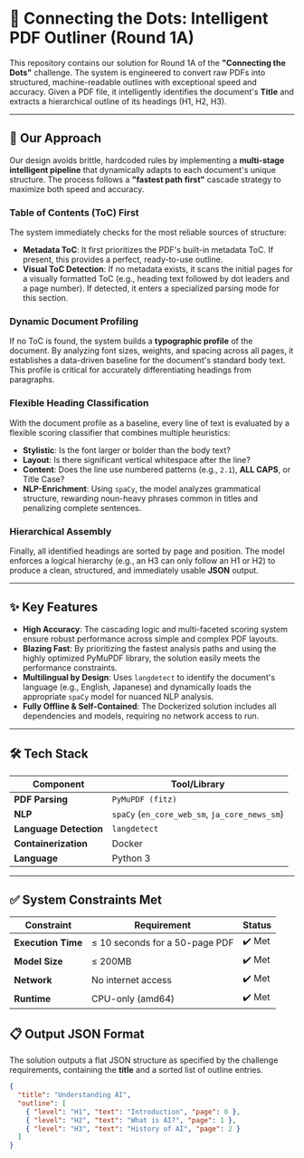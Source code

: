 # 🧠 Connecting the Dots: Intelligent PDF Outliner (Round 1A)

This repository contains our solution for Round 1A of the **"Connecting the Dots"** challenge. The system is engineered to convert raw PDFs into structured, machine-readable outlines with exceptional speed and accuracy. Given a PDF file, it intelligently identifies the document's **Title** and extracts a hierarchical outline of its headings (H1, H2, H3).

---

## 🚀 Our Approach

Our design avoids brittle, hardcoded rules by implementing a **multi-stage intelligent pipeline** that dynamically adapts to each document's unique structure. The process follows a **"fastest path first"** cascade strategy to maximize both speed and accuracy.

### Table of Contents (ToC) First

The system immediately checks for the most reliable sources of structure:

- **Metadata ToC**: It first prioritizes the PDF's built-in metadata ToC. If present, this provides a perfect, ready-to-use outline.
- **Visual ToC Detection**: If no metadata exists, it scans the initial pages for a visually formatted ToC (e.g., heading text followed by dot leaders and a page number). If detected, it enters a specialized parsing mode for this section.

### Dynamic Document Profiling

If no ToC is found, the system builds a **typographic profile** of the document. By analyzing font sizes, weights, and spacing across all pages, it establishes a data-driven baseline for the document's standard body text. This profile is critical for accurately differentiating headings from paragraphs.

### Flexible Heading Classification

With the document profile as a baseline, every line of text is evaluated by a flexible scoring classifier that combines multiple heuristics:

- **Stylistic**: Is the font larger or bolder than the body text?
- **Layout**: Is there significant vertical whitespace after the line?
- **Content**: Does the line use numbered patterns (e.g., `2.1`), **ALL CAPS**, or Title Case?
- **NLP-Enrichment**: Using `spaCy`, the model analyzes grammatical structure, rewarding noun-heavy phrases common in titles and penalizing complete sentences.

### Hierarchical Assembly

Finally, all identified headings are sorted by page and position. The model enforces a logical hierarchy (e.g., an H3 can only follow an H1 or H2) to produce a clean, structured, and immediately usable **JSON** output.

---

## ✨ Key Features

- **High Accuracy**: The cascading logic and multi-faceted scoring system ensure robust performance across simple and complex PDF layouts.
- **Blazing Fast**: By prioritizing the fastest analysis paths and using the highly optimized PyMuPDF library, the solution easily meets the performance constraints.
- **Multilingual by Design**: Uses `langdetect` to identify the document's language (e.g., English, Japanese) and dynamically loads the appropriate `spaCy` model for nuanced NLP analysis.
- **Fully Offline & Self-Contained**: The Dockerized solution includes all dependencies and models, requiring no network access to run.

---

## 🛠️ Tech Stack

| Component             | Tool/Library                      |
|----------------------|------------------------------------|
| **PDF Parsing**       | `PyMuPDF (fitz)`                   |
| **NLP**               | `spaCy` (`en_core_web_sm`, `ja_core_news_sm`) |
| **Language Detection**| `langdetect`                       |
| **Containerization**  | Docker                             |
| **Language**          | Python 3                           |

---
✅ System Constraints Met
------------------------

| Constraint        | Requirement                      | Status  |
|------------------|-----------------------------------|---------|
| **Execution Time** | ≤ 10 seconds for a 50-page PDF    | ✔️ Met  |
| **Model Size**     | ≤ 200MB                           | ✔️ Met  |
| **Network**        | No internet access                | ✔️ Met  |
| **Runtime**        | CPU-only (amd64)                  | ✔️ Met  |

## 📋 Output JSON Format

The solution outputs a flat JSON structure as specified by the challenge requirements, containing the **title** and a sorted list of outline entries.

```json
{
  "title": "Understanding AI",
  "outline": [
    { "level": "H1", "text": "Introduction", "page": 0 },
    { "level": "H2", "text": "What is AI?", "page": 1 },
    { "level": "H3", "text": "History of AI", "page": 2 }
  ]
}

